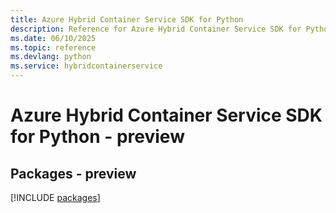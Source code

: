 ```yaml
---
title: Azure Hybrid Container Service SDK for Python
description: Reference for Azure Hybrid Container Service SDK for Python
ms.date: 06/10/2025
ms.topic: reference
ms.devlang: python
ms.service: hybridcontainerservice
---
```

# Azure Hybrid Container Service SDK for Python - preview
## Packages - preview
[!INCLUDE [packages](hybrid-container-service-index.md)]